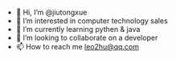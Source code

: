 - 👋 Hi, I’m @jiutongxue
- 👀 I’m interested in computer technology sales
- 🌱 I’m currently learning pythen & java
- 💞️ I’m looking to collaborate on a developer
- 📫 How to reach me leo2hu@qq.com

<!---
jiutongxue/jiutongxue is a ✨ special ✨ repository because its `README.md` (this file) appears on your GitHub profile.
You can click the Preview link to take a look at your changes.
--->
